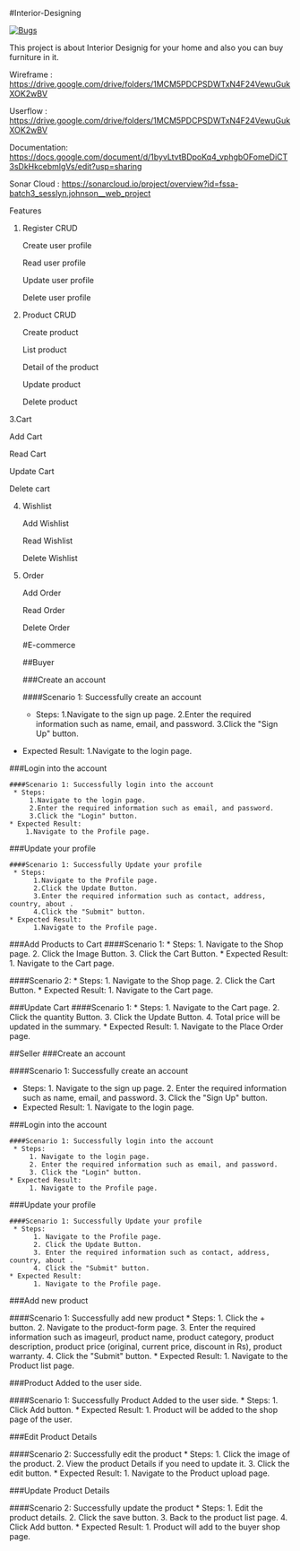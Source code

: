 #Interior-Designing

[![Bugs](https://sonarcloud.io/api/project_badges/measure?project=fssa-batch3_sesslyn.johnson__web_project&metric=bugs)](https://sonarcloud.io/summary/new_code?id=fssa-batch3_sesslyn.johnson__web_project)


This project is about Interior Designig for your home and also you can buy furniture in it.

Wireframe : https://drive.google.com/drive/folders/1MCM5PDCPSDWTxN4F24VewuGukXOK2wBV

Userflow : https://drive.google.com/drive/folders/1MCM5PDCPSDWTxN4F24VewuGukXOK2wBV

Documentation: https://docs.google.com/document/d/1byvLtvtBDpoKq4_vphgbOFomeDiCT3sDkHkcebmlgVs/edit?usp=sharing

Sonar Cloud : https://sonarcloud.io/project/overview?id=fssa-batch3_sesslyn.johnson__web_project

Features

1. Register CRUD 
   
    Create user profile
    
    Read user profile
    
    Update user profile
    
    Delete user profile

2. Product CRUD 
    
   Create product
      
   List product
   
   Detail of the product
     
   Update product 
    
   Delete product
     
3.Cart
    
   Add Cart
   
   Read Cart
   
   Update Cart
   
   Delete cart
   
4. Wishlist 

   Add Wishlist 
  
   Read Wishlist 
  
   Delete Wishlist 

5. Order

   Add Order
  
   Read Order
  
   Delete Order


   #E-commerce

   ##Buyer

   ###Create an account

   ####Scenario 1: Successfully create an account
   * Steps:
          1.Navigate to the sign up page.
          2.Enter the required information such as name, email, and password.
          3.Click the "Sign Up" button.
  * Expected Result:
          1.Navigate to the login page.

   ###Login into the account

    ####Scenario 1: Successfully login into the account 
     * Steps:
         1.Navigate to the login page.
         2.Enter the required information such as email, and password.
         3.Click the "Login" button.
    * Expected Result:
        1.Navigate to the Profile page.
  
   ###Update your profile

    ####Scenario 1: Successfully Update your profile 
     * Steps:
          1.Navigate to the Profile page.
          2.Click the Update Button.
          3.Enter the required information such as contact, address, country, about .
          4.Click the "Submit" button.
    * Expected Result:
          1.Navigate to the Profile page.
  
   ###Add Products to Cart
   ####Scenario 1: 
     * Steps:
          1. Navigate to the Shop page.
          2. Click the Image Button.
          3. Click the Cart Button.
    * Expected Result:
          1. Navigate to the Cart page.

   ####Scenario 2: 
     * Steps:
          1. Navigate to the Shop page.
          2. Click the Cart Button.
    * Expected Result:
          1. Navigate to the Cart page.

   ###Update Cart
   ####Scenario 1: 
     * Steps:
          1. Navigate to the Cart page.
          2. Click the quantity Button.
          3. Click the Update Button.
          4. Total price will be updated in the summary.
    * Expected Result:
          1. Navigate to the Place Order page.

   ##Seller
   ###Create an account

   ####Scenario 1: Successfully create an account
   * Steps:
          1. Navigate to the sign up page.
          2. Enter the required information such as name, email, and password.
          3. Click the "Sign Up" button.
  * Expected Result:
          1. Navigate to the login page.

   ###Login into the account

    ####Scenario 1: Successfully login into the account 
     * Steps:
         1. Navigate to the login page.
         2. Enter the required information such as email, and password.
         3. Click the "Login" button.
    * Expected Result:
         1. Navigate to the Profile page.
  
   ###Update your profile

    ####Scenario 1: Successfully Update your profile 
     * Steps:
          1. Navigate to the Profile page.
          2. Click the Update Button.
          3. Enter the required information such as contact, address, country, about .
          4. Click the "Submit" button.
    * Expected Result:
          1. Navigate to the Profile page.

  ###Add new product

   ####Scenario 1: Successfully add new product
     * Steps:
          1. Click the + button.
          2. Navigate to the product-form page.
          3. Enter the required information such as imageurl, product name, product category, product description, product price (original, current price, discount in Rs), product warranty.
          4. Click the "Submit" button.
    * Expected Result:
          1. Navigate to the Product list page.
  
  ###Product Added to the user side.

  ####Scenario 1: Successfully Product Added to the user side.
     * Steps:
          1. Click Add button.
     * Expected Result:
          1. Product will be added to the shop page of the user.

  ###Edit Product Details

   ####Scenario 2: Successfully edit the product
     * Steps:
          1. Click the image of the product.
          2. View the product Details if you need to update it. 
          3. Click the edit button.
    * Expected Result:
          1. Navigate to the Product upload page.
  
  ###Update Product Details

   ####Scenario 2: Successfully update the product
     * Steps:
          1. Edit the product details.
          2. Click the save button. 
          3. Back to the product list page.
          4. Click Add button.
    * Expected Result:
          1. Product will add to the buyer shop page.
          

   
